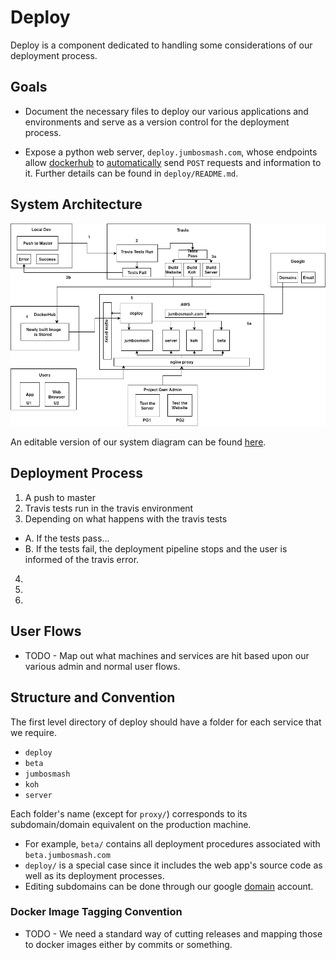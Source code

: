 # Deploy

Deploy is a component dedicated to handling some considerations of our deployment process.

## Goals

* Document the necessary files to deploy our various applications and environments and serve as a version control for the deployment process.

* Expose a python web server, `deploy.jumbosmash.com`, whose endpoints allow [dockerhub](https://hub.docker.com/) to [automatically](https://docs.docker.com/docker-hub/webhooks/) send `POST` requests and information to it. Further details can be found in `deploy/README.md`.



## System Architecture  

![system_diagram](ProjectGemSystemDiagram.png)

An editable version of our system diagram can be found [here](https://drive.google.com/file/d/18lGvUnp-HuKm_aOY-EH1pVw1YGpRW55L/view?usp=sharing).

## Deployment Process

1. A push to master
2. Travis tests run in the travis environment
3. Depending on what happens with the travis tests
  * A. If the tests pass...
  * B. If the tests fail, the deployment pipeline stops and the user is informed of the travis error.
4.
5.
6.   

## User Flows
* TODO - Map out what machines and services are hit based upon our various admin and normal user flows.

## Structure and Convention

The first level directory of deploy should have a folder for each service that we require.

* `deploy`
* `beta`
* `jumbosmash`
* `koh`
* `server`

Each folder's name (except for `proxy/`) corresponds to its subdomain/domain equivalent on the production machine.
  * For example, `beta/` contains all deployment procedures associated with `beta.jumbosmash.com`
  * `deploy/` is a special case since it includes the web app's source code as well as its deployment processes.
  * Editing subdomains can be done through our google [domain](https://domains.google/#/) account.

### Docker Image Tagging Convention
* TODO - We need a standard way of cutting releases and mapping those to docker images either by commits or something.
